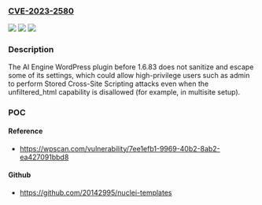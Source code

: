 ### [CVE-2023-2580](https://cve.mitre.org/cgi-bin/cvename.cgi?name=CVE-2023-2580)
![](https://img.shields.io/static/v1?label=Product&message=AI%20Engine%3A%20ChatGPT%20Chatbot%2C%20Content%20Generator%2C%20GPT%203%20%26%204%2C%20Ultra-Customizable&color=blue)
![](https://img.shields.io/static/v1?label=Version&message=0%3C%201.6.83%20&color=brighgreen)
![](https://img.shields.io/static/v1?label=Vulnerability&message=CWE-79%20Cross-Site%20Scripting%20(XSS)&color=brighgreen)

### Description

The AI Engine WordPress plugin before 1.6.83 does not sanitize and escape some of its settings, which could allow high-privilege users such as admin to perform Stored Cross-Site Scripting attacks even when the unfiltered_html capability is disallowed (for example, in multisite setup).

### POC

#### Reference
- https://wpscan.com/vulnerability/7ee1efb1-9969-40b2-8ab2-ea427091bbd8

#### Github
- https://github.com/20142995/nuclei-templates

